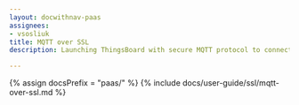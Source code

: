 ```yaml
---
layout: docwithnav-paas
assignees:
- vsosliuk
title: MQTT over SSL
description: Launching ThingsBoard with secure MQTT protocol to connect your IoT devices and projects.

---
```


{% assign docsPrefix = "paas/" %}
{% include docs/user-guide/ssl/mqtt-over-ssl.md %}